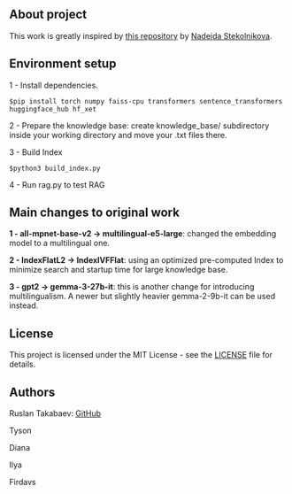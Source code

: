 ## About project
This work is greatly inspired by [this repository](https://github.com/NadejdaSt/Retrieval_Augmented_Generation) by [Nadejda Stekolnikova](https://github.com/NadejdaSt).

## Environment setup
1 - Install dependencies.
```
$pip install torch numpy faiss-cpu transformers sentence_transformers huggingface_hub hf_xet
```
2 - Prepare the knowledge base: create knowledge_base/ subdirectory inside your working directory and move your .txt files there.

3 - Build Index
```
$python3 build_index.py
```
4 - Run rag.py to test RAG

## Main changes to original work
**1 - all-mpnet-base-v2 -> multilingual-e5-large**: changed the embedding model to a multilingual one. 

**2 - IndexFlatL2 -> IndexIVFFlat**: using an optimized pre-computed Index to minimize search and startup time for large knowledge base.

**3 - gpt2 -> gemma-3-27b-it**: this is another change for introducing multilingualism. A newer but slightly heavier gemma-2-9b-it can be used instead.

## License
This project is licensed under the MIT License - see the [LICENSE](https://github.com/ruslan-takabaev/rag-uz/blob/main/LICENSE) file for details.

## Authors
Ruslan Takabaev: [GitHub](https://github.com/ruslan-takabaev)

Tyson []()

Diana []()

Ilya []()

Firdavs []()
